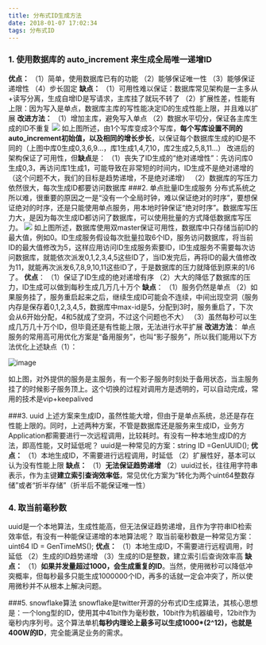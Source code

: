 ```yaml
---
title: 分布式ID生成方法
date: 2018-01-07 17:02:34
tags: 分布式ID
---
```



### 1. 使用数据库的 auto_increment 来生成全局唯一递增ID

**优点：**
（1）简单，使用数据库已有的功能
（2）能够保证唯一性
（3）能够保证递增性
（4）步长固定
**缺点：**
（1）可用性难以保证：数据库常见架构是一主多从+读写分离，生成自增ID是写请求，主库挂了就玩不转了
（2）扩展性差，性能有上限：因为写入是单点，数据库主库的写性能决定ID的生成性能上限，并且难以扩展
**改进方法：**
（1）增加主库，避免写入单点
（2）数据水平切分，保证各主库生成的ID不重复
![](http://upload-images.jianshu.io/upload_images/3353177-636f805740d6e8a3?imageMogr2/auto-orient/strip%7CimageView2/2/w/1240)
如上图所述，由1个写库变成3个写库，**每个写库设置不同的auto_increment初始值，以及相同的增长步长**，以保证每个数据库生成的ID是不同的（上图中库0生成0,3,6,9…，库1生成1,4,7,10，库2生成2,5,8,11…）
改进后的架构保证了可用性，但**缺点**是：
（1）丧失了ID生成的“绝对递增性”：先访问库0生成0,3，再访问库1生成1，可能导致在非常短的时间内，ID生成不是绝对递增的（这个问题不大，我们的目标是趋势递增，不是绝对递增）
（2）数据库的写压力依然很大，每次生成ID都要访问数据库
###2. 单点批量ID生成服务
分布式系统之所以难，很重要的原因之一是“没有一个全局时钟，难以保证绝对的时序”，要想保证绝对的时序，还是只能使用单点服务，用本地时钟保证“绝对时序”。数据库写压力大，是因为每次生成ID都访问了数据库，可以使用批量的方式降低数据库写压力。
![](http://upload-images.jianshu.io/upload_images/3353177-fa2d8f85b4c683fe?imageMogr2/auto-orient/strip%7CimageView2/2/w/1240)
如上图所述，数据库使用双master保证可用性，数据库中只存储当前ID的最大值，例如0。ID生成服务假设每次批量拉取6个ID，服务访问数据库，将当前ID的最大值修改为5，这样应用访问ID生成服务索要ID，ID生成服务不需要每次访问数据库，就能依次派发0,1,2,3,4,5这些ID了，当ID发完后，再将ID的最大值修改为11，就能再次派发6,7,8,9,10,11这些ID了，于是数据库的压力就降低到原来的1/6了。
**优点**：
（1）保证了ID生成的绝对递增有序
（2）大大的降低了数据库的压力，ID生成可以做到每秒生成几万几十万个
**缺点**：
（1）服务仍然是单点
（2）如果服务挂了，服务重启起来之后，继续生成ID可能会不连续，中间出现空洞（服务内存是保存着0,1,2,3,4,5，数据库中max-id是5，分配到3时，服务重启了，下次会从6开始分配，4和5就成了空洞，不过这个问题也不大）
（3）虽然每秒可以生成几万几十万个ID，但毕竟还是有性能上限，无法进行水平扩展
**改进方法**：
单点服务的常用高可用优化方案是“备用服务”，也叫“影子服务”，所以我们能用以下方法优化上述缺点（1）：

![image](http://upload-images.jianshu.io/upload_images/3353177-2793ac877c56a982?imageMogr2/auto-orient/strip%7CimageView2/2/w/1240)

如上图，对外提供的服务是主服务，有一个影子服务时刻处于备用状态，当主服务挂了的时候影子服务顶上。这个切换的过程对调用方是透明的，可以自动完成，常用的技术是vip+keepalived

###3. uuid
上述方案来生成ID，虽然性能大增，但由于是单点系统，总还是存在性能上限的。同时，上述两种方案，不管是数据库还是服务来生成ID，业务方Application都需要进行一次远程调用，比较耗时。有没有一种本地生成ID的方法，即高性能，又时延低呢？
uuid是一种常见的方案：string ID =GenUUID();
**优点：**
（1）本地生成ID，不需要进行远程调用，时延低
（2）扩展性好，基本可以认为没有性能上限
**缺点：**
（1）**无法保证趋势递增**
（2）uuid过长，往往用字符串表示，作为主键**建立索引查询效率低**，常见优化方案为“转化为两个uint64整数存储”或者“折半存储”（折半后不能保证唯一性）
### 4. 取当前毫秒数
uuid是一个本地算法，生成性能高，但无法保证趋势递增，且作为字符串ID检索效率低，有没有一种能保证递增的本地算法呢？
取当前毫秒数是一种常见方案：uint64 ID = GenTimeMS();
**优点：**
（1）本地生成ID，不需要进行远程调用，时延低
（2）生成的ID趋势递增
（3）生成的ID是整数，建立索引后查询效率高
**缺点：**
（1）**如果并发量超过1000，会生成重复的ID**。当然，使用微秒可以降低冲突概率，但每秒最多只能生成1000000个ID，再多的话就一定会冲突了，所以使用微秒并不从根本上解决问题。

###5. snowflake算法
snowflake是twitter开源的分布式ID生成算法，其核心思想是：一个long型的ID，使用其中41bit作为毫秒数，10bit作为机器编号，12bit作为毫秒内序列号。这个算法单机**每秒内理论上最多可以生成1000*(2^12)，也就是400W的ID**，完全能满足业务的需求。


